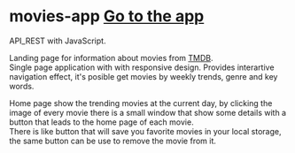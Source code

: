 # movies-app  [Go to the app](https://alias009.github.io/movies-app/)

API_REST with JavaScript. <br>

Landing page for information about movies from [TMDB](https://www.themoviedb.org/). <br>
Single page application with with responsive design. Provides interartive navigation effect, it's posible get movies by weekly trends, genre and key words.<br>

Home page show the trending movies at the current day, by clicking the image of every movie there is a small window that show some details with a button that leads to the home page of each movie.<br>
There is  like button that will save you favorite movies in your local storage, the same button  can be use to remove the movie from it.
